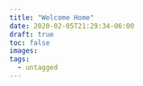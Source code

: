 ```yaml
---
title: "Welcome Home"
date: 2020-02-05T21:29:34-06:00
draft: true
toc: false
images:
tags:
  - untagged
---
```


